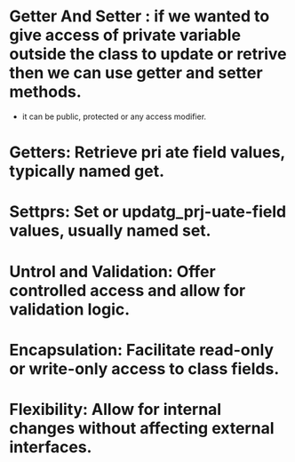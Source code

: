 
# Getter And Setter : if we wanted to give access of private variable outside the class to update or retrive then we can use getter and setter methods.
- it can be public, protected or any access modifier.

# Getters: Retrieve pri ate field values, typically named get<FieldName>.
# Settprs: Set or updatg_prj-uate-field values, usually named set<FieldName>.
# Untrol and Validation: Offer controlled access and allow for validation logic.
# Encapsulation: Facilitate read-only or write-only access to class fields.
# Flexibility: Allow for internal changes without affecting external interfaces.